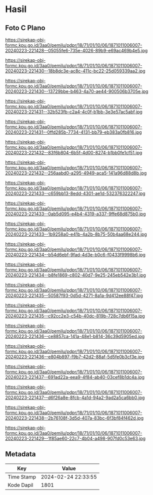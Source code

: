 # Hasil

## Foto C Plano

https://sirekap-obj-formc.kpu.go.id/3aa0/pemilu/pdpr/18/71/01/10/06/1871011006007-20240223-221428--05055fe6-735e-4026-89b9-e69ac469b4e5.jpg

https://sirekap-obj-formc.kpu.go.id/3aa0/pemilu/pdpr/18/71/01/10/06/1871011006007-20240223-221430--18b8dc3e-ac8c-411c-bc22-25d059339aa2.jpg

https://sirekap-obj-formc.kpu.go.id/3aa0/pemilu/pdpr/18/71/01/10/06/1871011006007-20240223-221430--13729bbe-b463-4a70-ae44-900506b3705e.jpg

https://sirekap-obj-formc.kpu.go.id/3aa0/pemilu/pdpr/18/71/01/10/06/1871011006007-20240223-221431--32b523fb-c2a4-4c0f-b1bb-3e3e57ac5abf.jpg

https://sirekap-obj-formc.kpu.go.id/3aa0/pemilu/pdpr/18/71/01/10/06/1871011006007-20240223-221431--0ffd285b-7734-4131-bb79-eb383a0fb816.jpg

https://sirekap-obj-formc.kpu.go.id/3aa0/pemilu/pdpr/18/71/01/10/06/1871011006007-20240223-221432--83f6b804-6b5f-4d00-8274-b1bb0fe1cf51.jpg

https://sirekap-obj-formc.kpu.go.id/3aa0/pemilu/pdpr/18/71/01/10/06/1871011006007-20240223-221432--256aabd0-a295-4949-aca5-141a96d88d8b.jpg

https://sirekap-obj-formc.kpu.go.id/3aa0/pemilu/pdpr/18/71/01/10/06/1871011006007-20240223-221433--c659bb13-8edd-4301-ae1d-532376322247.jpg

https://sirekap-obj-formc.kpu.go.id/3aa0/pemilu/pdpr/18/71/01/10/06/1871011006007-20240223-221433--0ab5d095-e4b4-4319-a337-9ffe68d875b0.jpg

https://sirekap-obj-formc.kpu.go.id/3aa0/pemilu/pdpr/18/71/01/10/06/1871011006007-20240223-221433--1b9258a0-e41b-4a2b-8b75-50b4aa68e244.jpg

https://sirekap-obj-formc.kpu.go.id/3aa0/pemilu/pdpr/18/71/01/10/06/1871011006007-20240223-221434--b54d6ebf-9fad-4d3e-b0c6-f0433f9998b6.jpg

https://sirekap-obj-formc.kpu.go.id/3aa0/pemilu/pdpr/18/71/01/10/06/1871011006007-20240223-221434--b8fe1869-c802-40d7-9e25-245eb542e3b1.jpg

https://sirekap-obj-formc.kpu.go.id/3aa0/pemilu/pdpr/18/71/01/10/06/1871011006007-20240223-221435--50587f93-0d5d-4271-8a1a-9d412ee88f47.jpg

https://sirekap-obj-formc.kpu.go.id/3aa0/pemilu/pdpr/18/71/01/10/06/1871011006007-20240223-221435--c92cc2e3-c54b-40dc-819b-728c7db6f15a.jpg

https://sirekap-obj-formc.kpu.go.id/3aa0/pemilu/pdpr/18/71/01/10/06/1871011006007-20240223-221436--ce8857ca-141a-48e1-b814-36c39d5905ed.jpg

https://sirekap-obj-formc.kpu.go.id/3aa0/pemilu/pdpr/18/71/01/10/06/1871011006007-20240223-221436--e804b897-f9b7-42d2-88af-5d5fe0b3cf3e.jpg

https://sirekap-obj-formc.kpu.go.id/3aa0/pemilu/pdpr/18/71/01/10/06/1871011006007-20240223-221437--691ad22a-eea9-4f84-ab40-03cef8b1dc4a.jpg

https://sirekap-obj-formc.kpu.go.id/3aa0/pemilu/pdpr/18/71/01/10/06/1871011006007-20240223-221437--d6f26a8e-8fcb-4a1d-94a2-9ad2a5ca6bb0.jpg

https://sirekap-obj-formc.kpu.go.id/3aa0/pemilu/pdpr/18/71/01/10/06/1871011006007-20240223-221438--2b76108f-3d5d-407a-83bc-6f3bf84f462d.jpg

https://sirekap-obj-formc.kpu.go.id/3aa0/pemilu/pdpr/18/71/01/10/06/1871011006007-20240223-221429--1f85ae60-22c7-4b04-a498-907fd0c53e63.jpg


## Metadata

| Key        | Value               |
| ---------- | ------------------- |
| Time Stamp | 2024-02-24 22:33:55 |
| Kode Dapil | 1801                |



